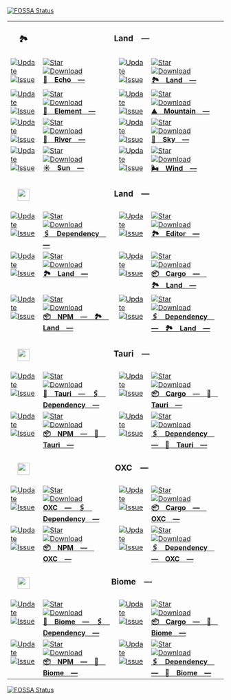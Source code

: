 <a href="https://app.fossa.com/projects/git%2Bgithub.com%2FCodeEditorLand%2FDependency?ref=badge_small"><img src="https://app.fossa.com/api/projects/git%2Bgithub.com%2FCodeEditorLand%2FDependency.svg?type=small" alt="FOSSA Status"></a><table><tr>

<td colspan="1"> <h3 align="center"> <picture> </picture> 🏞️ </h3> </td>
<td colspan="3" valign="top"> <h3 align="center"> Land — </h3> </td>
</tr><tr><td valign="top" colspan="1"><a href="HTTPS://GitHub.Com/CodeEditorLand/Echo" target="_blank">
<picture>
<source media="(prefers-color-scheme: dark)" srcset="https://img.shields.io/github/last-commit/CodeEditorLand/Echo?label=Update&color=black&labelColor=black&logoColor=white&logoWidth=0">
<source media="(prefers-color-scheme: light)" srcset="https://img.shields.io/github/last-commit/CodeEditorLand/Echo?label=Update&color=white&labelColor=white&logoColor=black&logoWidth=0">
<img src="https://img.shields.io/github/last-commit/CodeEditorLand/Echo?label=Update&color=black&labelColor=black&logoColor=white&logoWidth=0" alt="Update" title="Update">
</picture>
</a><br><a href="HTTPS://GitHub.Com/CodeEditorLand/Echo" target="_blank">
<picture>
<source media="(prefers-color-scheme: dark)" srcset="https://img.shields.io/github/issues/CodeEditorLand/Echo?label=Issue&color=black&labelColor=black&logoColor=white&logoWidth=0">
<source media="(prefers-color-scheme: light)" srcset="https://img.shields.io/github/issues/CodeEditorLand/Echo?label=Issue&color=white&labelColor=white&logoColor=black&logoWidth=0">
<img src="https://img.shields.io/github/issues/CodeEditorLand/Echo?label=Issue&color=black&labelColor=black&logoColor=white&logoWidth=0" alt="Issue" title="Issue">
</picture>
</a><br></td><td valign="top" colspan="1"><a href="https://github.com/CodeEditorLand/Echo" target="_blank"><picture><source media="(prefers-color-scheme: dark)" srcset="https://img.shields.io/github/stars/CodeEditorLand/Echo?style=flat&label=Star&logo=github&color=black&labelColor=black&logoColor=white&logoWidth=0"><source media="(prefers-color-scheme: light)" srcset="https://img.shields.io/github/stars/CodeEditorLand/Echo?style=flat&label=Star&logo=github&color=white&labelColor=white&logoColor=black&logoWidth=0"><img src="https://img.shields.io/github/stars/CodeEditorLand/Echo?style=flat&label=Star&logo=github&color=black&labelColor=black&logoColor=white&logoWidth=0" alt="Star"></picture></a><br><a href="HTTPS://GitHub.Com/CodeEditorLand/Echo" target="_blank">
<picture>
<source media="(prefers-color-scheme: dark)" srcset="https://img.shields.io/github/downloads/CodeEditorLand/Echo/total?label=Download&color=black&labelColor=black&logoColor=white&logoWidth=0">
<source media="(prefers-color-scheme: light)" srcset="https://img.shields.io/github/downloads/CodeEditorLand/Echo/total?label=Download&color=white&labelColor=white&logoColor=black&logoWidth=0">
<img src="https://img.shields.io/github/downloads/CodeEditorLand/Echo/total?label=Download&color=black&labelColor=black&logoColor=white&logoWidth=0" alt="Download" title="Download">
</picture>
</a><br><a href="https://github.com/CodeEditorLand/Echo" target="_blank"><b>📣 Echo —</b></a></td><td valign="top" colspan="1"><a href="HTTPS://GitHub.Com/CodeEditorLand/Land" target="_blank">
<picture>
<source media="(prefers-color-scheme: dark)" srcset="https://img.shields.io/github/last-commit/CodeEditorLand/Land?label=Update&color=black&labelColor=black&logoColor=white&logoWidth=0">
<source media="(prefers-color-scheme: light)" srcset="https://img.shields.io/github/last-commit/CodeEditorLand/Land?label=Update&color=white&labelColor=white&logoColor=black&logoWidth=0">
<img src="https://img.shields.io/github/last-commit/CodeEditorLand/Land?label=Update&color=black&labelColor=black&logoColor=white&logoWidth=0" alt="Update" title="Update">
</picture>
</a><br><a href="HTTPS://GitHub.Com/CodeEditorLand/Land" target="_blank">
<picture>
<source media="(prefers-color-scheme: dark)" srcset="https://img.shields.io/github/issues/CodeEditorLand/Land?label=Issue&color=black&labelColor=black&logoColor=white&logoWidth=0">
<source media="(prefers-color-scheme: light)" srcset="https://img.shields.io/github/issues/CodeEditorLand/Land?label=Issue&color=white&labelColor=white&logoColor=black&logoWidth=0">
<img src="https://img.shields.io/github/issues/CodeEditorLand/Land?label=Issue&color=black&labelColor=black&logoColor=white&logoWidth=0" alt="Issue" title="Issue">
</picture>
</a><br></td><td valign="top" colspan="1"><a href="https://github.com/CodeEditorLand/Land" target="_blank"><picture><source media="(prefers-color-scheme: dark)" srcset="https://img.shields.io/github/stars/CodeEditorLand/Land?style=flat&label=Star&logo=github&color=black&labelColor=black&logoColor=white&logoWidth=0"><source media="(prefers-color-scheme: light)" srcset="https://img.shields.io/github/stars/CodeEditorLand/Land?style=flat&label=Star&logo=github&color=white&labelColor=white&logoColor=black&logoWidth=0"><img src="https://img.shields.io/github/stars/CodeEditorLand/Land?style=flat&label=Star&logo=github&color=black&labelColor=black&logoColor=white&logoWidth=0" alt="Star"></picture></a><br><a href="HTTPS://GitHub.Com/CodeEditorLand/Land" target="_blank">
<picture>
<source media="(prefers-color-scheme: dark)" srcset="https://img.shields.io/github/downloads/CodeEditorLand/Land/total?label=Download&color=black&labelColor=black&logoColor=white&logoWidth=0">
<source media="(prefers-color-scheme: light)" srcset="https://img.shields.io/github/downloads/CodeEditorLand/Land/total?label=Download&color=white&labelColor=white&logoColor=black&logoWidth=0">
<img src="https://img.shields.io/github/downloads/CodeEditorLand/Land/total?label=Download&color=black&labelColor=black&logoColor=white&logoWidth=0" alt="Download" title="Download">
</picture>
</a><br><a href="https://github.com/CodeEditorLand/Land" target="_blank"><b>🏞️ Land —</b></a></td></tr><tr><td valign="top" colspan="1"><a href="HTTPS://GitHub.Com/CodeEditorLand/Element" target="_blank">
<picture>
<source media="(prefers-color-scheme: dark)" srcset="https://img.shields.io/github/last-commit/CodeEditorLand/Element?label=Update&color=black&labelColor=black&logoColor=white&logoWidth=0">
<source media="(prefers-color-scheme: light)" srcset="https://img.shields.io/github/last-commit/CodeEditorLand/Element?label=Update&color=white&labelColor=white&logoColor=black&logoWidth=0">
<img src="https://img.shields.io/github/last-commit/CodeEditorLand/Element?label=Update&color=black&labelColor=black&logoColor=white&logoWidth=0" alt="Update" title="Update">
</picture>
</a><br><a href="HTTPS://GitHub.Com/CodeEditorLand/Element" target="_blank">
<picture>
<source media="(prefers-color-scheme: dark)" srcset="https://img.shields.io/github/issues/CodeEditorLand/Element?label=Issue&color=black&labelColor=black&logoColor=white&logoWidth=0">
<source media="(prefers-color-scheme: light)" srcset="https://img.shields.io/github/issues/CodeEditorLand/Element?label=Issue&color=white&labelColor=white&logoColor=black&logoWidth=0">
<img src="https://img.shields.io/github/issues/CodeEditorLand/Element?label=Issue&color=black&labelColor=black&logoColor=white&logoWidth=0" alt="Issue" title="Issue">
</picture>
</a><br></td><td valign="top" colspan="1"><a href="https://github.com/CodeEditorLand/Element" target="_blank"><picture><source media="(prefers-color-scheme: dark)" srcset="https://img.shields.io/github/stars/CodeEditorLand/Element?style=flat&label=Star&logo=github&color=black&labelColor=black&logoColor=white&logoWidth=0"><source media="(prefers-color-scheme: light)" srcset="https://img.shields.io/github/stars/CodeEditorLand/Element?style=flat&label=Star&logo=github&color=white&labelColor=white&logoColor=black&logoWidth=0"><img src="https://img.shields.io/github/stars/CodeEditorLand/Element?style=flat&label=Star&logo=github&color=black&labelColor=black&logoColor=white&logoWidth=0" alt="Star"></picture></a><br><a href="HTTPS://GitHub.Com/CodeEditorLand/Element" target="_blank">
<picture>
<source media="(prefers-color-scheme: dark)" srcset="https://img.shields.io/github/downloads/CodeEditorLand/Element/total?label=Download&color=black&labelColor=black&logoColor=white&logoWidth=0">
<source media="(prefers-color-scheme: light)" srcset="https://img.shields.io/github/downloads/CodeEditorLand/Element/total?label=Download&color=white&labelColor=white&logoColor=black&logoWidth=0">
<img src="https://img.shields.io/github/downloads/CodeEditorLand/Element/total?label=Download&color=black&labelColor=black&logoColor=white&logoWidth=0" alt="Download" title="Download">
</picture>
</a><br><a href="https://github.com/CodeEditorLand/Element" target="_blank"><b>🌱 Element —</b></a></td><td valign="top" colspan="1"><a href="HTTPS://GitHub.Com/CodeEditorLand/Mountain" target="_blank">
<picture>
<source media="(prefers-color-scheme: dark)" srcset="https://img.shields.io/github/last-commit/CodeEditorLand/Mountain?label=Update&color=black&labelColor=black&logoColor=white&logoWidth=0">
<source media="(prefers-color-scheme: light)" srcset="https://img.shields.io/github/last-commit/CodeEditorLand/Mountain?label=Update&color=white&labelColor=white&logoColor=black&logoWidth=0">
<img src="https://img.shields.io/github/last-commit/CodeEditorLand/Mountain?label=Update&color=black&labelColor=black&logoColor=white&logoWidth=0" alt="Update" title="Update">
</picture>
</a><br><a href="HTTPS://GitHub.Com/CodeEditorLand/Mountain" target="_blank">
<picture>
<source media="(prefers-color-scheme: dark)" srcset="https://img.shields.io/github/issues/CodeEditorLand/Mountain?label=Issue&color=black&labelColor=black&logoColor=white&logoWidth=0">
<source media="(prefers-color-scheme: light)" srcset="https://img.shields.io/github/issues/CodeEditorLand/Mountain?label=Issue&color=white&labelColor=white&logoColor=black&logoWidth=0">
<img src="https://img.shields.io/github/issues/CodeEditorLand/Mountain?label=Issue&color=black&labelColor=black&logoColor=white&logoWidth=0" alt="Issue" title="Issue">
</picture>
</a><br></td><td valign="top" colspan="1"><a href="https://github.com/CodeEditorLand/Mountain" target="_blank"><picture><source media="(prefers-color-scheme: dark)" srcset="https://img.shields.io/github/stars/CodeEditorLand/Mountain?style=flat&label=Star&logo=github&color=black&labelColor=black&logoColor=white&logoWidth=0"><source media="(prefers-color-scheme: light)" srcset="https://img.shields.io/github/stars/CodeEditorLand/Mountain?style=flat&label=Star&logo=github&color=white&labelColor=white&logoColor=black&logoWidth=0"><img src="https://img.shields.io/github/stars/CodeEditorLand/Mountain?style=flat&label=Star&logo=github&color=black&labelColor=black&logoColor=white&logoWidth=0" alt="Star"></picture></a><br><a href="HTTPS://GitHub.Com/CodeEditorLand/Mountain" target="_blank">
<picture>
<source media="(prefers-color-scheme: dark)" srcset="https://img.shields.io/github/downloads/CodeEditorLand/Mountain/total?label=Download&color=black&labelColor=black&logoColor=white&logoWidth=0">
<source media="(prefers-color-scheme: light)" srcset="https://img.shields.io/github/downloads/CodeEditorLand/Mountain/total?label=Download&color=white&labelColor=white&logoColor=black&logoWidth=0">
<img src="https://img.shields.io/github/downloads/CodeEditorLand/Mountain/total?label=Download&color=black&labelColor=black&logoColor=white&logoWidth=0" alt="Download" title="Download">
</picture>
</a><br><a href="https://github.com/CodeEditorLand/Mountain" target="_blank"><b>⛰️ Mountain —</b></a></td></tr><tr><td valign="top" colspan="1"><a href="HTTPS://GitHub.Com/CodeEditorLand/River" target="_blank">
<picture>
<source media="(prefers-color-scheme: dark)" srcset="https://img.shields.io/github/last-commit/CodeEditorLand/River?label=Update&color=black&labelColor=black&logoColor=white&logoWidth=0">
<source media="(prefers-color-scheme: light)" srcset="https://img.shields.io/github/last-commit/CodeEditorLand/River?label=Update&color=white&labelColor=white&logoColor=black&logoWidth=0">
<img src="https://img.shields.io/github/last-commit/CodeEditorLand/River?label=Update&color=black&labelColor=black&logoColor=white&logoWidth=0" alt="Update" title="Update">
</picture>
</a><br><a href="HTTPS://GitHub.Com/CodeEditorLand/River" target="_blank">
<picture>
<source media="(prefers-color-scheme: dark)" srcset="https://img.shields.io/github/issues/CodeEditorLand/River?label=Issue&color=black&labelColor=black&logoColor=white&logoWidth=0">
<source media="(prefers-color-scheme: light)" srcset="https://img.shields.io/github/issues/CodeEditorLand/River?label=Issue&color=white&labelColor=white&logoColor=black&logoWidth=0">
<img src="https://img.shields.io/github/issues/CodeEditorLand/River?label=Issue&color=black&labelColor=black&logoColor=white&logoWidth=0" alt="Issue" title="Issue">
</picture>
</a><br></td><td valign="top" colspan="1"><a href="https://github.com/CodeEditorLand/River" target="_blank"><picture><source media="(prefers-color-scheme: dark)" srcset="https://img.shields.io/github/stars/CodeEditorLand/River?style=flat&label=Star&logo=github&color=black&labelColor=black&logoColor=white&logoWidth=0"><source media="(prefers-color-scheme: light)" srcset="https://img.shields.io/github/stars/CodeEditorLand/River?style=flat&label=Star&logo=github&color=white&labelColor=white&logoColor=black&logoWidth=0"><img src="https://img.shields.io/github/stars/CodeEditorLand/River?style=flat&label=Star&logo=github&color=black&labelColor=black&logoColor=white&logoWidth=0" alt="Star"></picture></a><br><a href="HTTPS://GitHub.Com/CodeEditorLand/River" target="_blank">
<picture>
<source media="(prefers-color-scheme: dark)" srcset="https://img.shields.io/github/downloads/CodeEditorLand/River/total?label=Download&color=black&labelColor=black&logoColor=white&logoWidth=0">
<source media="(prefers-color-scheme: light)" srcset="https://img.shields.io/github/downloads/CodeEditorLand/River/total?label=Download&color=white&labelColor=white&logoColor=black&logoWidth=0">
<img src="https://img.shields.io/github/downloads/CodeEditorLand/River/total?label=Download&color=black&labelColor=black&logoColor=white&logoWidth=0" alt="Download" title="Download">
</picture>
</a><br><a href="https://github.com/CodeEditorLand/River" target="_blank"><b>🌊 River —</b></a></td><td valign="top" colspan="1"><a href="HTTPS://GitHub.Com/CodeEditorLand/Sky" target="_blank">
<picture>
<source media="(prefers-color-scheme: dark)" srcset="https://img.shields.io/github/last-commit/CodeEditorLand/Sky?label=Update&color=black&labelColor=black&logoColor=white&logoWidth=0">
<source media="(prefers-color-scheme: light)" srcset="https://img.shields.io/github/last-commit/CodeEditorLand/Sky?label=Update&color=white&labelColor=white&logoColor=black&logoWidth=0">
<img src="https://img.shields.io/github/last-commit/CodeEditorLand/Sky?label=Update&color=black&labelColor=black&logoColor=white&logoWidth=0" alt="Update" title="Update">
</picture>
</a><br><a href="HTTPS://GitHub.Com/CodeEditorLand/Sky" target="_blank">
<picture>
<source media="(prefers-color-scheme: dark)" srcset="https://img.shields.io/github/issues/CodeEditorLand/Sky?label=Issue&color=black&labelColor=black&logoColor=white&logoWidth=0">
<source media="(prefers-color-scheme: light)" srcset="https://img.shields.io/github/issues/CodeEditorLand/Sky?label=Issue&color=white&labelColor=white&logoColor=black&logoWidth=0">
<img src="https://img.shields.io/github/issues/CodeEditorLand/Sky?label=Issue&color=black&labelColor=black&logoColor=white&logoWidth=0" alt="Issue" title="Issue">
</picture>
</a><br></td><td valign="top" colspan="1"><a href="https://github.com/CodeEditorLand/Sky" target="_blank"><picture><source media="(prefers-color-scheme: dark)" srcset="https://img.shields.io/github/stars/CodeEditorLand/Sky?style=flat&label=Star&logo=github&color=black&labelColor=black&logoColor=white&logoWidth=0"><source media="(prefers-color-scheme: light)" srcset="https://img.shields.io/github/stars/CodeEditorLand/Sky?style=flat&label=Star&logo=github&color=white&labelColor=white&logoColor=black&logoWidth=0"><img src="https://img.shields.io/github/stars/CodeEditorLand/Sky?style=flat&label=Star&logo=github&color=black&labelColor=black&logoColor=white&logoWidth=0" alt="Star"></picture></a><br><a href="HTTPS://GitHub.Com/CodeEditorLand/Sky" target="_blank">
<picture>
<source media="(prefers-color-scheme: dark)" srcset="https://img.shields.io/github/downloads/CodeEditorLand/Sky/total?label=Download&color=black&labelColor=black&logoColor=white&logoWidth=0">
<source media="(prefers-color-scheme: light)" srcset="https://img.shields.io/github/downloads/CodeEditorLand/Sky/total?label=Download&color=white&labelColor=white&logoColor=black&logoWidth=0">
<img src="https://img.shields.io/github/downloads/CodeEditorLand/Sky/total?label=Download&color=black&labelColor=black&logoColor=white&logoWidth=0" alt="Download" title="Download">
</picture>
</a><br><a href="https://github.com/CodeEditorLand/Sky" target="_blank"><b>🌌 Sky —</b></a></td></tr><tr><td valign="top" colspan="1"><a href="HTTPS://GitHub.Com/CodeEditorLand/Sun" target="_blank">
<picture>
<source media="(prefers-color-scheme: dark)" srcset="https://img.shields.io/github/last-commit/CodeEditorLand/Sun?label=Update&color=black&labelColor=black&logoColor=white&logoWidth=0">
<source media="(prefers-color-scheme: light)" srcset="https://img.shields.io/github/last-commit/CodeEditorLand/Sun?label=Update&color=white&labelColor=white&logoColor=black&logoWidth=0">
<img src="https://img.shields.io/github/last-commit/CodeEditorLand/Sun?label=Update&color=black&labelColor=black&logoColor=white&logoWidth=0" alt="Update" title="Update">
</picture>
</a><br><a href="HTTPS://GitHub.Com/CodeEditorLand/Sun" target="_blank">
<picture>
<source media="(prefers-color-scheme: dark)" srcset="https://img.shields.io/github/issues/CodeEditorLand/Sun?label=Issue&color=black&labelColor=black&logoColor=white&logoWidth=0">
<source media="(prefers-color-scheme: light)" srcset="https://img.shields.io/github/issues/CodeEditorLand/Sun?label=Issue&color=white&labelColor=white&logoColor=black&logoWidth=0">
<img src="https://img.shields.io/github/issues/CodeEditorLand/Sun?label=Issue&color=black&labelColor=black&logoColor=white&logoWidth=0" alt="Issue" title="Issue">
</picture>
</a><br></td><td valign="top" colspan="1"><a href="https://github.com/CodeEditorLand/Sun" target="_blank"><picture><source media="(prefers-color-scheme: dark)" srcset="https://img.shields.io/github/stars/CodeEditorLand/Sun?style=flat&label=Star&logo=github&color=black&labelColor=black&logoColor=white&logoWidth=0"><source media="(prefers-color-scheme: light)" srcset="https://img.shields.io/github/stars/CodeEditorLand/Sun?style=flat&label=Star&logo=github&color=white&labelColor=white&logoColor=black&logoWidth=0"><img src="https://img.shields.io/github/stars/CodeEditorLand/Sun?style=flat&label=Star&logo=github&color=black&labelColor=black&logoColor=white&logoWidth=0" alt="Star"></picture></a><br><a href="HTTPS://GitHub.Com/CodeEditorLand/Sun" target="_blank">
<picture>
<source media="(prefers-color-scheme: dark)" srcset="https://img.shields.io/github/downloads/CodeEditorLand/Sun/total?label=Download&color=black&labelColor=black&logoColor=white&logoWidth=0">
<source media="(prefers-color-scheme: light)" srcset="https://img.shields.io/github/downloads/CodeEditorLand/Sun/total?label=Download&color=white&labelColor=white&logoColor=black&logoWidth=0">
<img src="https://img.shields.io/github/downloads/CodeEditorLand/Sun/total?label=Download&color=black&labelColor=black&logoColor=white&logoWidth=0" alt="Download" title="Download">
</picture>
</a><br><a href="https://github.com/CodeEditorLand/Sun" target="_blank"><b>☀️ Sun —</b></a></td><td valign="top" colspan="1"><a href="HTTPS://GitHub.Com/CodeEditorLand/Wind" target="_blank">
<picture>
<source media="(prefers-color-scheme: dark)" srcset="https://img.shields.io/github/last-commit/CodeEditorLand/Wind?label=Update&color=black&labelColor=black&logoColor=white&logoWidth=0">
<source media="(prefers-color-scheme: light)" srcset="https://img.shields.io/github/last-commit/CodeEditorLand/Wind?label=Update&color=white&labelColor=white&logoColor=black&logoWidth=0">
<img src="https://img.shields.io/github/last-commit/CodeEditorLand/Wind?label=Update&color=black&labelColor=black&logoColor=white&logoWidth=0" alt="Update" title="Update">
</picture>
</a><br><a href="HTTPS://GitHub.Com/CodeEditorLand/Wind" target="_blank">
<picture>
<source media="(prefers-color-scheme: dark)" srcset="https://img.shields.io/github/issues/CodeEditorLand/Wind?label=Issue&color=black&labelColor=black&logoColor=white&logoWidth=0">
<source media="(prefers-color-scheme: light)" srcset="https://img.shields.io/github/issues/CodeEditorLand/Wind?label=Issue&color=white&labelColor=white&logoColor=black&logoWidth=0">
<img src="https://img.shields.io/github/issues/CodeEditorLand/Wind?label=Issue&color=black&labelColor=black&logoColor=white&logoWidth=0" alt="Issue" title="Issue">
</picture>
</a><br></td><td valign="top" colspan="1"><a href="https://github.com/CodeEditorLand/Wind" target="_blank"><picture><source media="(prefers-color-scheme: dark)" srcset="https://img.shields.io/github/stars/CodeEditorLand/Wind?style=flat&label=Star&logo=github&color=black&labelColor=black&logoColor=white&logoWidth=0"><source media="(prefers-color-scheme: light)" srcset="https://img.shields.io/github/stars/CodeEditorLand/Wind?style=flat&label=Star&logo=github&color=white&labelColor=white&logoColor=black&logoWidth=0"><img src="https://img.shields.io/github/stars/CodeEditorLand/Wind?style=flat&label=Star&logo=github&color=black&labelColor=black&logoColor=white&logoWidth=0" alt="Star"></picture></a><br><a href="HTTPS://GitHub.Com/CodeEditorLand/Wind" target="_blank">
<picture>
<source media="(prefers-color-scheme: dark)" srcset="https://img.shields.io/github/downloads/CodeEditorLand/Wind/total?label=Download&color=black&labelColor=black&logoColor=white&logoWidth=0">
<source media="(prefers-color-scheme: light)" srcset="https://img.shields.io/github/downloads/CodeEditorLand/Wind/total?label=Download&color=white&labelColor=white&logoColor=black&logoWidth=0">
<img src="https://img.shields.io/github/downloads/CodeEditorLand/Wind/total?label=Download&color=black&labelColor=black&logoColor=white&logoWidth=0" alt="Download" title="Download">
</picture>
</a><br><a href="https://github.com/CodeEditorLand/Wind" target="_blank"><b>🌬️ Wind —</b></a></td></tr><tr>
<td colspan="1"> <h3 align="center"> <picture>
<source media="(prefers-color-scheme: dark)" srcset="https://playform.ltd/Dark/Image/GitHub/Land.svg">
<source media="(prefers-color-scheme: light)" srcset="https://playform.ltd/Image/GitHub/Land.svg">
<img width="28" alt="" src="https://playform.ltd/Image/GitHub/Land.svg">
</picture> </h3> </td> <td colspan="3" valign="top"> <h3 align="center"> Land —
</h3> </td>
</tr><tr><td valign="top" colspan="1"><a href="HTTPS://GitHub.Com/CodeEditorLand/Dependency" target="_blank">
<picture>
<source media="(prefers-color-scheme: dark)" srcset="https://img.shields.io/github/last-commit/CodeEditorLand/Dependency?label=Update&color=black&labelColor=black&logoColor=white&logoWidth=0">
<source media="(prefers-color-scheme: light)" srcset="https://img.shields.io/github/last-commit/CodeEditorLand/Dependency?label=Update&color=white&labelColor=white&logoColor=black&logoWidth=0">
<img src="https://img.shields.io/github/last-commit/CodeEditorLand/Dependency?label=Update&color=black&labelColor=black&logoColor=white&logoWidth=0" alt="Update" title="Update">
</picture>
</a><br><a href="HTTPS://GitHub.Com/CodeEditorLand/Dependency" target="_blank">
<picture>
<source media="(prefers-color-scheme: dark)" srcset="https://img.shields.io/github/issues/CodeEditorLand/Dependency?label=Issue&color=black&labelColor=black&logoColor=white&logoWidth=0">
<source media="(prefers-color-scheme: light)" srcset="https://img.shields.io/github/issues/CodeEditorLand/Dependency?label=Issue&color=white&labelColor=white&logoColor=black&logoWidth=0">
<img src="https://img.shields.io/github/issues/CodeEditorLand/Dependency?label=Issue&color=black&labelColor=black&logoColor=white&logoWidth=0" alt="Issue" title="Issue">
</picture>
</a><br></td><td valign="top" colspan="1"><a href="https://github.com/CodeEditorLand/Dependency" target="_blank"><picture><source media="(prefers-color-scheme: dark)" srcset="https://img.shields.io/github/stars/CodeEditorLand/Dependency?style=flat&label=Star&logo=github&color=black&labelColor=black&logoColor=white&logoWidth=0"><source media="(prefers-color-scheme: light)" srcset="https://img.shields.io/github/stars/CodeEditorLand/Dependency?style=flat&label=Star&logo=github&color=white&labelColor=white&logoColor=black&logoWidth=0"><img src="https://img.shields.io/github/stars/CodeEditorLand/Dependency?style=flat&label=Star&logo=github&color=black&labelColor=black&logoColor=white&logoWidth=0" alt="Star"></picture></a><br><a href="HTTPS://GitHub.Com/CodeEditorLand/Dependency" target="_blank">
<picture>
<source media="(prefers-color-scheme: dark)" srcset="https://img.shields.io/github/downloads/CodeEditorLand/Dependency/total?label=Download&color=black&labelColor=black&logoColor=white&logoWidth=0">
<source media="(prefers-color-scheme: light)" srcset="https://img.shields.io/github/downloads/CodeEditorLand/Dependency/total?label=Download&color=white&labelColor=white&logoColor=black&logoWidth=0">
<img src="https://img.shields.io/github/downloads/CodeEditorLand/Dependency/total?label=Download&color=black&labelColor=black&logoColor=white&logoWidth=0" alt="Download" title="Download">
</picture>
</a><br><a href="https://github.com/CodeEditorLand/Dependency" target="_blank"><b>🖇️ Dependency —</b></a></td><td valign="top" colspan="1"><a href="HTTPS://GitHub.Com/CodeEditorLand/Editor" target="_blank">
<picture>
<source media="(prefers-color-scheme: dark)" srcset="https://img.shields.io/github/last-commit/CodeEditorLand/Editor?label=Update&color=black&labelColor=black&logoColor=white&logoWidth=0">
<source media="(prefers-color-scheme: light)" srcset="https://img.shields.io/github/last-commit/CodeEditorLand/Editor?label=Update&color=white&labelColor=white&logoColor=black&logoWidth=0">
<img src="https://img.shields.io/github/last-commit/CodeEditorLand/Editor?label=Update&color=black&labelColor=black&logoColor=white&logoWidth=0" alt="Update" title="Update">
</picture>
</a><br><a href="HTTPS://GitHub.Com/CodeEditorLand/Editor" target="_blank">
<picture>
<source media="(prefers-color-scheme: dark)" srcset="https://img.shields.io/github/issues/CodeEditorLand/Editor?label=Issue&color=black&labelColor=black&logoColor=white&logoWidth=0">
<source media="(prefers-color-scheme: light)" srcset="https://img.shields.io/github/issues/CodeEditorLand/Editor?label=Issue&color=white&labelColor=white&logoColor=black&logoWidth=0">
<img src="https://img.shields.io/github/issues/CodeEditorLand/Editor?label=Issue&color=black&labelColor=black&logoColor=white&logoWidth=0" alt="Issue" title="Issue">
</picture>
</a><br></td><td valign="top" colspan="1"><a href="https://github.com/CodeEditorLand/Editor" target="_blank"><picture><source media="(prefers-color-scheme: dark)" srcset="https://img.shields.io/github/stars/CodeEditorLand/Editor?style=flat&label=Star&logo=github&color=black&labelColor=black&logoColor=white&logoWidth=0"><source media="(prefers-color-scheme: light)" srcset="https://img.shields.io/github/stars/CodeEditorLand/Editor?style=flat&label=Star&logo=github&color=white&labelColor=white&logoColor=black&logoWidth=0"><img src="https://img.shields.io/github/stars/CodeEditorLand/Editor?style=flat&label=Star&logo=github&color=black&labelColor=black&logoColor=white&logoWidth=0" alt="Star"></picture></a><br><a href="HTTPS://GitHub.Com/CodeEditorLand/Editor" target="_blank">
<picture>
<source media="(prefers-color-scheme: dark)" srcset="https://img.shields.io/github/downloads/CodeEditorLand/Editor/total?label=Download&color=black&labelColor=black&logoColor=white&logoWidth=0">
<source media="(prefers-color-scheme: light)" srcset="https://img.shields.io/github/downloads/CodeEditorLand/Editor/total?label=Download&color=white&labelColor=white&logoColor=black&logoWidth=0">
<img src="https://img.shields.io/github/downloads/CodeEditorLand/Editor/total?label=Download&color=black&labelColor=black&logoColor=white&logoWidth=0" alt="Download" title="Download">
</picture>
</a><br><a href="https://github.com/CodeEditorLand/Editor" target="_blank"><b>🏞️ Editor —</b></a></td></tr><tr><td valign="top" colspan="1"><a href="HTTPS://GitHub.Com/CodeEditorLand/Sublet" target="_blank">
<picture>
<source media="(prefers-color-scheme: dark)" srcset="https://img.shields.io/github/last-commit/CodeEditorLand/Sublet?label=Update&color=black&labelColor=black&logoColor=white&logoWidth=0">
<source media="(prefers-color-scheme: light)" srcset="https://img.shields.io/github/last-commit/CodeEditorLand/Sublet?label=Update&color=white&labelColor=white&logoColor=black&logoWidth=0">
<img src="https://img.shields.io/github/last-commit/CodeEditorLand/Sublet?label=Update&color=black&labelColor=black&logoColor=white&logoWidth=0" alt="Update" title="Update">
</picture>
</a><br><a href="HTTPS://GitHub.Com/CodeEditorLand/Sublet" target="_blank">
<picture>
<source media="(prefers-color-scheme: dark)" srcset="https://img.shields.io/github/issues/CodeEditorLand/Sublet?label=Issue&color=black&labelColor=black&logoColor=white&logoWidth=0">
<source media="(prefers-color-scheme: light)" srcset="https://img.shields.io/github/issues/CodeEditorLand/Sublet?label=Issue&color=white&labelColor=white&logoColor=black&logoWidth=0">
<img src="https://img.shields.io/github/issues/CodeEditorLand/Sublet?label=Issue&color=black&labelColor=black&logoColor=white&logoWidth=0" alt="Issue" title="Issue">
</picture>
</a><br></td><td valign="top" colspan="1"><a href="https://github.com/CodeEditorLand/Land" target="_blank"><picture><source media="(prefers-color-scheme: dark)" srcset="https://img.shields.io/github/stars/CodeEditorLand/Land?style=flat&label=Star&logo=github&color=black&labelColor=black&logoColor=white&logoWidth=0"><source media="(prefers-color-scheme: light)" srcset="https://img.shields.io/github/stars/CodeEditorLand/Land?style=flat&label=Star&logo=github&color=white&labelColor=white&logoColor=black&logoWidth=0"><img src="https://img.shields.io/github/stars/CodeEditorLand/Land?style=flat&label=Star&logo=github&color=black&labelColor=black&logoColor=white&logoWidth=0" alt="Star"></picture></a><br><a href="HTTPS://GitHub.Com/CodeEditorLand/Sublet" target="_blank">
<picture>
<source media="(prefers-color-scheme: dark)" srcset="https://img.shields.io/github/downloads/CodeEditorLand/Sublet/total?label=Download&color=black&labelColor=black&logoColor=white&logoWidth=0">
<source media="(prefers-color-scheme: light)" srcset="https://img.shields.io/github/downloads/CodeEditorLand/Sublet/total?label=Download&color=white&labelColor=white&logoColor=black&logoWidth=0">
<img src="https://img.shields.io/github/downloads/CodeEditorLand/Sublet/total?label=Download&color=black&labelColor=black&logoColor=white&logoWidth=0" alt="Download" title="Download">
</picture>
</a><br><a href="https://github.com/CodeEditorLand/Land" target="_blank"><b>🏞️ Land —</b></a></td><td valign="top" colspan="1"><a href="HTTPS://GitHub.Com/CodeEditorLand/DependencyLandCargo" target="_blank">
<picture>
<source media="(prefers-color-scheme: dark)" srcset="https://img.shields.io/github/last-commit/CodeEditorLand/DependencyLandCargo?label=Update&color=black&labelColor=black&logoColor=white&logoWidth=0">
<source media="(prefers-color-scheme: light)" srcset="https://img.shields.io/github/last-commit/CodeEditorLand/DependencyLandCargo?label=Update&color=white&labelColor=white&logoColor=black&logoWidth=0">
<img src="https://img.shields.io/github/last-commit/CodeEditorLand/DependencyLandCargo?label=Update&color=black&labelColor=black&logoColor=white&logoWidth=0" alt="Update" title="Update">
</picture>
</a><br><a href="HTTPS://GitHub.Com/CodeEditorLand/DependencyLandCargo" target="_blank">
<picture>
<source media="(prefers-color-scheme: dark)" srcset="https://img.shields.io/github/issues/CodeEditorLand/DependencyLandCargo?label=Issue&color=black&labelColor=black&logoColor=white&logoWidth=0">
<source media="(prefers-color-scheme: light)" srcset="https://img.shields.io/github/issues/CodeEditorLand/DependencyLandCargo?label=Issue&color=white&labelColor=white&logoColor=black&logoWidth=0">
<img src="https://img.shields.io/github/issues/CodeEditorLand/DependencyLandCargo?label=Issue&color=black&labelColor=black&logoColor=white&logoWidth=0" alt="Issue" title="Issue">
</picture>
</a><br></td><td valign="top" colspan="1"><a href="https://github.com/CodeEditorLand/DependencyLandCargo" target="_blank"><picture><source media="(prefers-color-scheme: dark)" srcset="https://img.shields.io/github/stars/CodeEditorLand/DependencyLandCargo?style=flat&label=Star&logo=github&color=black&labelColor=black&logoColor=white&logoWidth=0"><source media="(prefers-color-scheme: light)" srcset="https://img.shields.io/github/stars/CodeEditorLand/DependencyLandCargo?style=flat&label=Star&logo=github&color=white&labelColor=white&logoColor=black&logoWidth=0"><img src="https://img.shields.io/github/stars/CodeEditorLand/DependencyLandCargo?style=flat&label=Star&logo=github&color=black&labelColor=black&logoColor=white&logoWidth=0" alt="Star"></picture></a><br><a href="HTTPS://GitHub.Com/CodeEditorLand/DependencyLandCargo" target="_blank">
<picture>
<source media="(prefers-color-scheme: dark)" srcset="https://img.shields.io/github/downloads/CodeEditorLand/DependencyLandCargo/total?label=Download&color=black&labelColor=black&logoColor=white&logoWidth=0">
<source media="(prefers-color-scheme: light)" srcset="https://img.shields.io/github/downloads/CodeEditorLand/DependencyLandCargo/total?label=Download&color=white&labelColor=white&logoColor=black&logoWidth=0">
<img src="https://img.shields.io/github/downloads/CodeEditorLand/DependencyLandCargo/total?label=Download&color=black&labelColor=black&logoColor=white&logoWidth=0" alt="Download" title="Download">
</picture>
</a><br><a href="https://github.com/CodeEditorLand/DependencyLandCargo" target="_blank"><b>📦 Cargo — 🏞️ Land —</b></a></td></tr><tr><td valign="top" colspan="1"><a href="HTTPS://GitHub.Com/CodeEditorLand/DependencyLandNPM" target="_blank">
<picture>
<source media="(prefers-color-scheme: dark)" srcset="https://img.shields.io/github/last-commit/CodeEditorLand/DependencyLandNPM?label=Update&color=black&labelColor=black&logoColor=white&logoWidth=0">
<source media="(prefers-color-scheme: light)" srcset="https://img.shields.io/github/last-commit/CodeEditorLand/DependencyLandNPM?label=Update&color=white&labelColor=white&logoColor=black&logoWidth=0">
<img src="https://img.shields.io/github/last-commit/CodeEditorLand/DependencyLandNPM?label=Update&color=black&labelColor=black&logoColor=white&logoWidth=0" alt="Update" title="Update">
</picture>
</a><br><a href="HTTPS://GitHub.Com/CodeEditorLand/DependencyLandNPM" target="_blank">
<picture>
<source media="(prefers-color-scheme: dark)" srcset="https://img.shields.io/github/issues/CodeEditorLand/DependencyLandNPM?label=Issue&color=black&labelColor=black&logoColor=white&logoWidth=0">
<source media="(prefers-color-scheme: light)" srcset="https://img.shields.io/github/issues/CodeEditorLand/DependencyLandNPM?label=Issue&color=white&labelColor=white&logoColor=black&logoWidth=0">
<img src="https://img.shields.io/github/issues/CodeEditorLand/DependencyLandNPM?label=Issue&color=black&labelColor=black&logoColor=white&logoWidth=0" alt="Issue" title="Issue">
</picture>
</a><br></td><td valign="top" colspan="1"><a href="https://github.com/CodeEditorLand/DependencyLandNPM" target="_blank"><picture><source media="(prefers-color-scheme: dark)" srcset="https://img.shields.io/github/stars/CodeEditorLand/DependencyLandNPM?style=flat&label=Star&logo=github&color=black&labelColor=black&logoColor=white&logoWidth=0"><source media="(prefers-color-scheme: light)" srcset="https://img.shields.io/github/stars/CodeEditorLand/DependencyLandNPM?style=flat&label=Star&logo=github&color=white&labelColor=white&logoColor=black&logoWidth=0"><img src="https://img.shields.io/github/stars/CodeEditorLand/DependencyLandNPM?style=flat&label=Star&logo=github&color=black&labelColor=black&logoColor=white&logoWidth=0" alt="Star"></picture></a><br><a href="HTTPS://GitHub.Com/CodeEditorLand/DependencyLandNPM" target="_blank">
<picture>
<source media="(prefers-color-scheme: dark)" srcset="https://img.shields.io/github/downloads/CodeEditorLand/DependencyLandNPM/total?label=Download&color=black&labelColor=black&logoColor=white&logoWidth=0">
<source media="(prefers-color-scheme: light)" srcset="https://img.shields.io/github/downloads/CodeEditorLand/DependencyLandNPM/total?label=Download&color=white&labelColor=white&logoColor=black&logoWidth=0">
<img src="https://img.shields.io/github/downloads/CodeEditorLand/DependencyLandNPM/total?label=Download&color=black&labelColor=black&logoColor=white&logoWidth=0" alt="Download" title="Download">
</picture>
</a><br><a href="https://github.com/CodeEditorLand/DependencyLandNPM" target="_blank"><b>📦 NPM — 🏞️ Land —</b></a></td><td valign="top" colspan="1"><a href="HTTPS://GitHub.Com/CodeEditorLand/DependencyLandDependency" target="_blank">
<picture>
<source media="(prefers-color-scheme: dark)" srcset="https://img.shields.io/github/last-commit/CodeEditorLand/DependencyLandDependency?label=Update&color=black&labelColor=black&logoColor=white&logoWidth=0">
<source media="(prefers-color-scheme: light)" srcset="https://img.shields.io/github/last-commit/CodeEditorLand/DependencyLandDependency?label=Update&color=white&labelColor=white&logoColor=black&logoWidth=0">
<img src="https://img.shields.io/github/last-commit/CodeEditorLand/DependencyLandDependency?label=Update&color=black&labelColor=black&logoColor=white&logoWidth=0" alt="Update" title="Update">
</picture>
</a><br><a href="HTTPS://GitHub.Com/CodeEditorLand/DependencyLandDependency" target="_blank">
<picture>
<source media="(prefers-color-scheme: dark)" srcset="https://img.shields.io/github/issues/CodeEditorLand/DependencyLandDependency?label=Issue&color=black&labelColor=black&logoColor=white&logoWidth=0">
<source media="(prefers-color-scheme: light)" srcset="https://img.shields.io/github/issues/CodeEditorLand/DependencyLandDependency?label=Issue&color=white&labelColor=white&logoColor=black&logoWidth=0">
<img src="https://img.shields.io/github/issues/CodeEditorLand/DependencyLandDependency?label=Issue&color=black&labelColor=black&logoColor=white&logoWidth=0" alt="Issue" title="Issue">
</picture>
</a><br></td><td valign="top" colspan="1"><a href="https://github.com/CodeEditorLand/DependencyLandDependency" target="_blank"><picture><source media="(prefers-color-scheme: dark)" srcset="https://img.shields.io/github/stars/CodeEditorLand/DependencyLandDependency?style=flat&label=Star&logo=github&color=black&labelColor=black&logoColor=white&logoWidth=0"><source media="(prefers-color-scheme: light)" srcset="https://img.shields.io/github/stars/CodeEditorLand/DependencyLandDependency?style=flat&label=Star&logo=github&color=white&labelColor=white&logoColor=black&logoWidth=0"><img src="https://img.shields.io/github/stars/CodeEditorLand/DependencyLandDependency?style=flat&label=Star&logo=github&color=black&labelColor=black&logoColor=white&logoWidth=0" alt="Star"></picture></a><br><a href="HTTPS://GitHub.Com/CodeEditorLand/DependencyLandDependency" target="_blank">
<picture>
<source media="(prefers-color-scheme: dark)" srcset="https://img.shields.io/github/downloads/CodeEditorLand/DependencyLandDependency/total?label=Download&color=black&labelColor=black&logoColor=white&logoWidth=0">
<source media="(prefers-color-scheme: light)" srcset="https://img.shields.io/github/downloads/CodeEditorLand/DependencyLandDependency/total?label=Download&color=white&labelColor=white&logoColor=black&logoWidth=0">
<img src="https://img.shields.io/github/downloads/CodeEditorLand/DependencyLandDependency/total?label=Download&color=black&labelColor=black&logoColor=white&logoWidth=0" alt="Download" title="Download">
</picture>
</a><br><a href="https://github.com/CodeEditorLand/DependencyLandDependency" target="_blank"><b>🖇️ Dependency — 🏞️ Land —</b></a></td></tr><tr>
<td colspan="1"> <h3 align="center"> <picture>
<source media="(prefers-color-scheme: dark)" srcset="https://playform.ltd/Glyph/Image/GitHub/Tauri.svg">
<source media="(prefers-color-scheme: light)" srcset="https://playform.ltd/Glyph/Image/GitHub/Tauri.svg">
<img width="28" alt="" src="https://playform.ltd/Glyph/Image/GitHub/Tauri.svg">
</picture> </h3> </td> <td colspan="3" valign="top"> <h3 align="center"> Tauri —
</h3> </td>
</tr><tr><td valign="top" colspan="1"><a href="HTTPS://GitHub.Com/CodeEditorLand/DependencyTauri" target="_blank">
<picture>
<source media="(prefers-color-scheme: dark)" srcset="https://img.shields.io/github/last-commit/CodeEditorLand/DependencyTauri?label=Update&color=black&labelColor=black&logoColor=white&logoWidth=0">
<source media="(prefers-color-scheme: light)" srcset="https://img.shields.io/github/last-commit/CodeEditorLand/DependencyTauri?label=Update&color=white&labelColor=white&logoColor=black&logoWidth=0">
<img src="https://img.shields.io/github/last-commit/CodeEditorLand/DependencyTauri?label=Update&color=black&labelColor=black&logoColor=white&logoWidth=0" alt="Update" title="Update">
</picture>
</a><br><a href="HTTPS://GitHub.Com/CodeEditorLand/DependencyTauri" target="_blank">
<picture>
<source media="(prefers-color-scheme: dark)" srcset="https://img.shields.io/github/issues/CodeEditorLand/DependencyTauri?label=Issue&color=black&labelColor=black&logoColor=white&logoWidth=0">
<source media="(prefers-color-scheme: light)" srcset="https://img.shields.io/github/issues/CodeEditorLand/DependencyTauri?label=Issue&color=white&labelColor=white&logoColor=black&logoWidth=0">
<img src="https://img.shields.io/github/issues/CodeEditorLand/DependencyTauri?label=Issue&color=black&labelColor=black&logoColor=white&logoWidth=0" alt="Issue" title="Issue">
</picture>
</a><br></td><td valign="top" colspan="1"><a href="https://github.com/CodeEditorLand/DependencyTauri" target="_blank"><picture><source media="(prefers-color-scheme: dark)" srcset="https://img.shields.io/github/stars/CodeEditorLand/DependencyTauri?style=flat&label=Star&logo=github&color=black&labelColor=black&logoColor=white&logoWidth=0"><source media="(prefers-color-scheme: light)" srcset="https://img.shields.io/github/stars/CodeEditorLand/DependencyTauri?style=flat&label=Star&logo=github&color=white&labelColor=white&logoColor=black&logoWidth=0"><img src="https://img.shields.io/github/stars/CodeEditorLand/DependencyTauri?style=flat&label=Star&logo=github&color=black&labelColor=black&logoColor=white&logoWidth=0" alt="Star"></picture></a><br><a href="HTTPS://GitHub.Com/CodeEditorLand/DependencyTauri" target="_blank">
<picture>
<source media="(prefers-color-scheme: dark)" srcset="https://img.shields.io/github/downloads/CodeEditorLand/DependencyTauri/total?label=Download&color=black&labelColor=black&logoColor=white&logoWidth=0">
<source media="(prefers-color-scheme: light)" srcset="https://img.shields.io/github/downloads/CodeEditorLand/DependencyTauri/total?label=Download&color=white&labelColor=white&logoColor=black&logoWidth=0">
<img src="https://img.shields.io/github/downloads/CodeEditorLand/DependencyTauri/total?label=Download&color=black&labelColor=black&logoColor=white&logoWidth=0" alt="Download" title="Download">
</picture>
</a><br><a href="https://github.com/CodeEditorLand/DependencyTauri" target="_blank"><b>🤩 Tauri — 🖇️ Dependency —</b></a></td><td valign="top" colspan="1"><a href="HTTPS://GitHub.Com/CodeEditorLand/DependencyTauriCargo" target="_blank">
<picture>
<source media="(prefers-color-scheme: dark)" srcset="https://img.shields.io/github/last-commit/CodeEditorLand/DependencyTauriCargo?label=Update&color=black&labelColor=black&logoColor=white&logoWidth=0">
<source media="(prefers-color-scheme: light)" srcset="https://img.shields.io/github/last-commit/CodeEditorLand/DependencyTauriCargo?label=Update&color=white&labelColor=white&logoColor=black&logoWidth=0">
<img src="https://img.shields.io/github/last-commit/CodeEditorLand/DependencyTauriCargo?label=Update&color=black&labelColor=black&logoColor=white&logoWidth=0" alt="Update" title="Update">
</picture>
</a><br><a href="HTTPS://GitHub.Com/CodeEditorLand/DependencyTauriCargo" target="_blank">
<picture>
<source media="(prefers-color-scheme: dark)" srcset="https://img.shields.io/github/issues/CodeEditorLand/DependencyTauriCargo?label=Issue&color=black&labelColor=black&logoColor=white&logoWidth=0">
<source media="(prefers-color-scheme: light)" srcset="https://img.shields.io/github/issues/CodeEditorLand/DependencyTauriCargo?label=Issue&color=white&labelColor=white&logoColor=black&logoWidth=0">
<img src="https://img.shields.io/github/issues/CodeEditorLand/DependencyTauriCargo?label=Issue&color=black&labelColor=black&logoColor=white&logoWidth=0" alt="Issue" title="Issue">
</picture>
</a><br></td><td valign="top" colspan="1"><a href="https://github.com/CodeEditorLand/DependencyTauriCargo" target="_blank"><picture><source media="(prefers-color-scheme: dark)" srcset="https://img.shields.io/github/stars/CodeEditorLand/DependencyTauriCargo?style=flat&label=Star&logo=github&color=black&labelColor=black&logoColor=white&logoWidth=0"><source media="(prefers-color-scheme: light)" srcset="https://img.shields.io/github/stars/CodeEditorLand/DependencyTauriCargo?style=flat&label=Star&logo=github&color=white&labelColor=white&logoColor=black&logoWidth=0"><img src="https://img.shields.io/github/stars/CodeEditorLand/DependencyTauriCargo?style=flat&label=Star&logo=github&color=black&labelColor=black&logoColor=white&logoWidth=0" alt="Star"></picture></a><br><a href="HTTPS://GitHub.Com/CodeEditorLand/DependencyTauriCargo" target="_blank">
<picture>
<source media="(prefers-color-scheme: dark)" srcset="https://img.shields.io/github/downloads/CodeEditorLand/DependencyTauriCargo/total?label=Download&color=black&labelColor=black&logoColor=white&logoWidth=0">
<source media="(prefers-color-scheme: light)" srcset="https://img.shields.io/github/downloads/CodeEditorLand/DependencyTauriCargo/total?label=Download&color=white&labelColor=white&logoColor=black&logoWidth=0">
<img src="https://img.shields.io/github/downloads/CodeEditorLand/DependencyTauriCargo/total?label=Download&color=black&labelColor=black&logoColor=white&logoWidth=0" alt="Download" title="Download">
</picture>
</a><br><a href="https://github.com/CodeEditorLand/DependencyTauriCargo" target="_blank"><b>📦 Cargo — 🤩 Tauri —</b></a></td></tr><tr><td valign="top" colspan="1"><a href="HTTPS://GitHub.Com/CodeEditorLand/DependencyTauriNPM" target="_blank">
<picture>
<source media="(prefers-color-scheme: dark)" srcset="https://img.shields.io/github/last-commit/CodeEditorLand/DependencyTauriNPM?label=Update&color=black&labelColor=black&logoColor=white&logoWidth=0">
<source media="(prefers-color-scheme: light)" srcset="https://img.shields.io/github/last-commit/CodeEditorLand/DependencyTauriNPM?label=Update&color=white&labelColor=white&logoColor=black&logoWidth=0">
<img src="https://img.shields.io/github/last-commit/CodeEditorLand/DependencyTauriNPM?label=Update&color=black&labelColor=black&logoColor=white&logoWidth=0" alt="Update" title="Update">
</picture>
</a><br><a href="HTTPS://GitHub.Com/CodeEditorLand/DependencyTauriNPM" target="_blank">
<picture>
<source media="(prefers-color-scheme: dark)" srcset="https://img.shields.io/github/issues/CodeEditorLand/DependencyTauriNPM?label=Issue&color=black&labelColor=black&logoColor=white&logoWidth=0">
<source media="(prefers-color-scheme: light)" srcset="https://img.shields.io/github/issues/CodeEditorLand/DependencyTauriNPM?label=Issue&color=white&labelColor=white&logoColor=black&logoWidth=0">
<img src="https://img.shields.io/github/issues/CodeEditorLand/DependencyTauriNPM?label=Issue&color=black&labelColor=black&logoColor=white&logoWidth=0" alt="Issue" title="Issue">
</picture>
</a><br></td><td valign="top" colspan="1"><a href="https://github.com/CodeEditorLand/DependencyTauriNPM" target="_blank"><picture><source media="(prefers-color-scheme: dark)" srcset="https://img.shields.io/github/stars/CodeEditorLand/DependencyTauriNPM?style=flat&label=Star&logo=github&color=black&labelColor=black&logoColor=white&logoWidth=0"><source media="(prefers-color-scheme: light)" srcset="https://img.shields.io/github/stars/CodeEditorLand/DependencyTauriNPM?style=flat&label=Star&logo=github&color=white&labelColor=white&logoColor=black&logoWidth=0"><img src="https://img.shields.io/github/stars/CodeEditorLand/DependencyTauriNPM?style=flat&label=Star&logo=github&color=black&labelColor=black&logoColor=white&logoWidth=0" alt="Star"></picture></a><br><a href="HTTPS://GitHub.Com/CodeEditorLand/DependencyTauriNPM" target="_blank">
<picture>
<source media="(prefers-color-scheme: dark)" srcset="https://img.shields.io/github/downloads/CodeEditorLand/DependencyTauriNPM/total?label=Download&color=black&labelColor=black&logoColor=white&logoWidth=0">
<source media="(prefers-color-scheme: light)" srcset="https://img.shields.io/github/downloads/CodeEditorLand/DependencyTauriNPM/total?label=Download&color=white&labelColor=white&logoColor=black&logoWidth=0">
<img src="https://img.shields.io/github/downloads/CodeEditorLand/DependencyTauriNPM/total?label=Download&color=black&labelColor=black&logoColor=white&logoWidth=0" alt="Download" title="Download">
</picture>
</a><br><a href="https://github.com/CodeEditorLand/DependencyTauriNPM" target="_blank"><b>📦 NPM — 🤩 Tauri —</b></a></td><td valign="top" colspan="1"><a href="HTTPS://GitHub.Com/CodeEditorLand/DependencyTauriService" target="_blank">
<picture>
<source media="(prefers-color-scheme: dark)" srcset="https://img.shields.io/github/last-commit/CodeEditorLand/DependencyTauriService?label=Update&color=black&labelColor=black&logoColor=white&logoWidth=0">
<source media="(prefers-color-scheme: light)" srcset="https://img.shields.io/github/last-commit/CodeEditorLand/DependencyTauriService?label=Update&color=white&labelColor=white&logoColor=black&logoWidth=0">
<img src="https://img.shields.io/github/last-commit/CodeEditorLand/DependencyTauriService?label=Update&color=black&labelColor=black&logoColor=white&logoWidth=0" alt="Update" title="Update">
</picture>
</a><br><a href="HTTPS://GitHub.Com/CodeEditorLand/DependencyTauriService" target="_blank">
<picture>
<source media="(prefers-color-scheme: dark)" srcset="https://img.shields.io/github/issues/CodeEditorLand/DependencyTauriService?label=Issue&color=black&labelColor=black&logoColor=white&logoWidth=0">
<source media="(prefers-color-scheme: light)" srcset="https://img.shields.io/github/issues/CodeEditorLand/DependencyTauriService?label=Issue&color=white&labelColor=white&logoColor=black&logoWidth=0">
<img src="https://img.shields.io/github/issues/CodeEditorLand/DependencyTauriService?label=Issue&color=black&labelColor=black&logoColor=white&logoWidth=0" alt="Issue" title="Issue">
</picture>
</a><br></td><td valign="top" colspan="1"><a href="https://github.com/CodeEditorLand/DependencyTauriDependency" target="_blank"><picture><source media="(prefers-color-scheme: dark)" srcset="https://img.shields.io/github/stars/CodeEditorLand/DependencyTauriDependency?style=flat&label=Star&logo=github&color=black&labelColor=black&logoColor=white&logoWidth=0"><source media="(prefers-color-scheme: light)" srcset="https://img.shields.io/github/stars/CodeEditorLand/DependencyTauriDependency?style=flat&label=Star&logo=github&color=white&labelColor=white&logoColor=black&logoWidth=0"><img src="https://img.shields.io/github/stars/CodeEditorLand/DependencyTauriDependency?style=flat&label=Star&logo=github&color=black&labelColor=black&logoColor=white&logoWidth=0" alt="Star"></picture></a><br><a href="HTTPS://GitHub.Com/CodeEditorLand/DependencyTauriService" target="_blank">
<picture>
<source media="(prefers-color-scheme: dark)" srcset="https://img.shields.io/github/downloads/CodeEditorLand/DependencyTauriService/total?label=Download&color=black&labelColor=black&logoColor=white&logoWidth=0">
<source media="(prefers-color-scheme: light)" srcset="https://img.shields.io/github/downloads/CodeEditorLand/DependencyTauriService/total?label=Download&color=white&labelColor=white&logoColor=black&logoWidth=0">
<img src="https://img.shields.io/github/downloads/CodeEditorLand/DependencyTauriService/total?label=Download&color=black&labelColor=black&logoColor=white&logoWidth=0" alt="Download" title="Download">
</picture>
</a><br><a href="https://github.com/CodeEditorLand/DependencyTauriDependency" target="_blank"><b>🖇️ Dependency — 🤩 Tauri —</b></a></td></tr><tr>
<td colspan="1"> <h3 align="center"> <picture>
<source media="(prefers-color-scheme: dark)" srcset="https://playform.ltd/Image/GitHub/OXC.svg">
<source media="(prefers-color-scheme: light)" srcset="https://playform.ltd/Image/GitHub/OXC.svg">
<img width="28" alt="" src="https://playform.ltd/Image/GitHub/OXC.svg">
</picture> </h3> </td> <td colspan="3" valign="top"> <h3 align="center"> OXC —
</h3> </td>
</tr><tr><td valign="top" colspan="1"><a href="HTTPS://GitHub.Com/CodeEditorLand/DependencyOXC" target="_blank">
<picture>
<source media="(prefers-color-scheme: dark)" srcset="https://img.shields.io/github/last-commit/CodeEditorLand/DependencyOXC?label=Update&color=black&labelColor=black&logoColor=white&logoWidth=0">
<source media="(prefers-color-scheme: light)" srcset="https://img.shields.io/github/last-commit/CodeEditorLand/DependencyOXC?label=Update&color=white&labelColor=white&logoColor=black&logoWidth=0">
<img src="https://img.shields.io/github/last-commit/CodeEditorLand/DependencyOXC?label=Update&color=black&labelColor=black&logoColor=white&logoWidth=0" alt="Update" title="Update">
</picture>
</a><br><a href="HTTPS://GitHub.Com/CodeEditorLand/DependencyOXC" target="_blank">
<picture>
<source media="(prefers-color-scheme: dark)" srcset="https://img.shields.io/github/issues/CodeEditorLand/DependencyOXC?label=Issue&color=black&labelColor=black&logoColor=white&logoWidth=0">
<source media="(prefers-color-scheme: light)" srcset="https://img.shields.io/github/issues/CodeEditorLand/DependencyOXC?label=Issue&color=white&labelColor=white&logoColor=black&logoWidth=0">
<img src="https://img.shields.io/github/issues/CodeEditorLand/DependencyOXC?label=Issue&color=black&labelColor=black&logoColor=white&logoWidth=0" alt="Issue" title="Issue">
</picture>
</a><br></td><td valign="top" colspan="1"><a href="https://github.com/CodeEditorLand/DependencyOXC" target="_blank"><picture><source media="(prefers-color-scheme: dark)" srcset="https://img.shields.io/github/stars/CodeEditorLand/DependencyOXC?style=flat&label=Star&logo=github&color=black&labelColor=black&logoColor=white&logoWidth=0"><source media="(prefers-color-scheme: light)" srcset="https://img.shields.io/github/stars/CodeEditorLand/DependencyOXC?style=flat&label=Star&logo=github&color=white&labelColor=white&logoColor=black&logoWidth=0"><img src="https://img.shields.io/github/stars/CodeEditorLand/DependencyOXC?style=flat&label=Star&logo=github&color=black&labelColor=black&logoColor=white&logoWidth=0" alt="Star"></picture></a><br><a href="HTTPS://GitHub.Com/CodeEditorLand/DependencyOXC" target="_blank">
<picture>
<source media="(prefers-color-scheme: dark)" srcset="https://img.shields.io/github/downloads/CodeEditorLand/DependencyOXC/total?label=Download&color=black&labelColor=black&logoColor=white&logoWidth=0">
<source media="(prefers-color-scheme: light)" srcset="https://img.shields.io/github/downloads/CodeEditorLand/DependencyOXC/total?label=Download&color=white&labelColor=white&logoColor=black&logoWidth=0">
<img src="https://img.shields.io/github/downloads/CodeEditorLand/DependencyOXC/total?label=Download&color=black&labelColor=black&logoColor=white&logoWidth=0" alt="Download" title="Download">
</picture>
</a><br><a href="https://github.com/CodeEditorLand/DependencyOXC" target="_blank"><b>OXC — 🖇️ Dependency —</b></a></td><td valign="top" colspan="1"><a href="HTTPS://GitHub.Com/CodeEditorLand/DependencyOXCCargo" target="_blank">
<picture>
<source media="(prefers-color-scheme: dark)" srcset="https://img.shields.io/github/last-commit/CodeEditorLand/DependencyOXCCargo?label=Update&color=black&labelColor=black&logoColor=white&logoWidth=0">
<source media="(prefers-color-scheme: light)" srcset="https://img.shields.io/github/last-commit/CodeEditorLand/DependencyOXCCargo?label=Update&color=white&labelColor=white&logoColor=black&logoWidth=0">
<img src="https://img.shields.io/github/last-commit/CodeEditorLand/DependencyOXCCargo?label=Update&color=black&labelColor=black&logoColor=white&logoWidth=0" alt="Update" title="Update">
</picture>
</a><br><a href="HTTPS://GitHub.Com/CodeEditorLand/DependencyOXCCargo" target="_blank">
<picture>
<source media="(prefers-color-scheme: dark)" srcset="https://img.shields.io/github/issues/CodeEditorLand/DependencyOXCCargo?label=Issue&color=black&labelColor=black&logoColor=white&logoWidth=0">
<source media="(prefers-color-scheme: light)" srcset="https://img.shields.io/github/issues/CodeEditorLand/DependencyOXCCargo?label=Issue&color=white&labelColor=white&logoColor=black&logoWidth=0">
<img src="https://img.shields.io/github/issues/CodeEditorLand/DependencyOXCCargo?label=Issue&color=black&labelColor=black&logoColor=white&logoWidth=0" alt="Issue" title="Issue">
</picture>
</a><br></td><td valign="top" colspan="1"><a href="https://github.com/CodeEditorLand/DependencyOXCCargo" target="_blank"><picture><source media="(prefers-color-scheme: dark)" srcset="https://img.shields.io/github/stars/CodeEditorLand/DependencyOXCCargo?style=flat&label=Star&logo=github&color=black&labelColor=black&logoColor=white&logoWidth=0"><source media="(prefers-color-scheme: light)" srcset="https://img.shields.io/github/stars/CodeEditorLand/DependencyOXCCargo?style=flat&label=Star&logo=github&color=white&labelColor=white&logoColor=black&logoWidth=0"><img src="https://img.shields.io/github/stars/CodeEditorLand/DependencyOXCCargo?style=flat&label=Star&logo=github&color=black&labelColor=black&logoColor=white&logoWidth=0" alt="Star"></picture></a><br><a href="HTTPS://GitHub.Com/CodeEditorLand/DependencyOXCCargo" target="_blank">
<picture>
<source media="(prefers-color-scheme: dark)" srcset="https://img.shields.io/github/downloads/CodeEditorLand/DependencyOXCCargo/total?label=Download&color=black&labelColor=black&logoColor=white&logoWidth=0">
<source media="(prefers-color-scheme: light)" srcset="https://img.shields.io/github/downloads/CodeEditorLand/DependencyOXCCargo/total?label=Download&color=white&labelColor=white&logoColor=black&logoWidth=0">
<img src="https://img.shields.io/github/downloads/CodeEditorLand/DependencyOXCCargo/total?label=Download&color=black&labelColor=black&logoColor=white&logoWidth=0" alt="Download" title="Download">
</picture>
</a><br><a href="https://github.com/CodeEditorLand/DependencyOXCCargo" target="_blank"><b>📦 Cargo — OXC —</b></a></td></tr><tr><td valign="top" colspan="1"><a href="HTTPS://GitHub.Com/CodeEditorLand/DependencyOXCNPM" target="_blank">
<picture>
<source media="(prefers-color-scheme: dark)" srcset="https://img.shields.io/github/last-commit/CodeEditorLand/DependencyOXCNPM?label=Update&color=black&labelColor=black&logoColor=white&logoWidth=0">
<source media="(prefers-color-scheme: light)" srcset="https://img.shields.io/github/last-commit/CodeEditorLand/DependencyOXCNPM?label=Update&color=white&labelColor=white&logoColor=black&logoWidth=0">
<img src="https://img.shields.io/github/last-commit/CodeEditorLand/DependencyOXCNPM?label=Update&color=black&labelColor=black&logoColor=white&logoWidth=0" alt="Update" title="Update">
</picture>
</a><br><a href="HTTPS://GitHub.Com/CodeEditorLand/DependencyOXCNPM" target="_blank">
<picture>
<source media="(prefers-color-scheme: dark)" srcset="https://img.shields.io/github/issues/CodeEditorLand/DependencyOXCNPM?label=Issue&color=black&labelColor=black&logoColor=white&logoWidth=0">
<source media="(prefers-color-scheme: light)" srcset="https://img.shields.io/github/issues/CodeEditorLand/DependencyOXCNPM?label=Issue&color=white&labelColor=white&logoColor=black&logoWidth=0">
<img src="https://img.shields.io/github/issues/CodeEditorLand/DependencyOXCNPM?label=Issue&color=black&labelColor=black&logoColor=white&logoWidth=0" alt="Issue" title="Issue">
</picture>
</a><br></td><td valign="top" colspan="1"><a href="https://github.com/CodeEditorLand/DependencyOXCNPM" target="_blank"><picture><source media="(prefers-color-scheme: dark)" srcset="https://img.shields.io/github/stars/CodeEditorLand/DependencyOXCNPM?style=flat&label=Star&logo=github&color=black&labelColor=black&logoColor=white&logoWidth=0"><source media="(prefers-color-scheme: light)" srcset="https://img.shields.io/github/stars/CodeEditorLand/DependencyOXCNPM?style=flat&label=Star&logo=github&color=white&labelColor=white&logoColor=black&logoWidth=0"><img src="https://img.shields.io/github/stars/CodeEditorLand/DependencyOXCNPM?style=flat&label=Star&logo=github&color=black&labelColor=black&logoColor=white&logoWidth=0" alt="Star"></picture></a><br><a href="HTTPS://GitHub.Com/CodeEditorLand/DependencyOXCNPM" target="_blank">
<picture>
<source media="(prefers-color-scheme: dark)" srcset="https://img.shields.io/github/downloads/CodeEditorLand/DependencyOXCNPM/total?label=Download&color=black&labelColor=black&logoColor=white&logoWidth=0">
<source media="(prefers-color-scheme: light)" srcset="https://img.shields.io/github/downloads/CodeEditorLand/DependencyOXCNPM/total?label=Download&color=white&labelColor=white&logoColor=black&logoWidth=0">
<img src="https://img.shields.io/github/downloads/CodeEditorLand/DependencyOXCNPM/total?label=Download&color=black&labelColor=black&logoColor=white&logoWidth=0" alt="Download" title="Download">
</picture>
</a><br><a href="https://github.com/CodeEditorLand/DependencyOXCNPM" target="_blank"><b>📦 NPM — OXC —</b></a></td><td valign="top" colspan="1"><a href="HTTPS://GitHub.Com/CodeEditorLand/DependencyOXCService" target="_blank">
<picture>
<source media="(prefers-color-scheme: dark)" srcset="https://img.shields.io/github/last-commit/CodeEditorLand/DependencyOXCService?label=Update&color=black&labelColor=black&logoColor=white&logoWidth=0">
<source media="(prefers-color-scheme: light)" srcset="https://img.shields.io/github/last-commit/CodeEditorLand/DependencyOXCService?label=Update&color=white&labelColor=white&logoColor=black&logoWidth=0">
<img src="https://img.shields.io/github/last-commit/CodeEditorLand/DependencyOXCService?label=Update&color=black&labelColor=black&logoColor=white&logoWidth=0" alt="Update" title="Update">
</picture>
</a><br><a href="HTTPS://GitHub.Com/CodeEditorLand/DependencyOXCService" target="_blank">
<picture>
<source media="(prefers-color-scheme: dark)" srcset="https://img.shields.io/github/issues/CodeEditorLand/DependencyOXCService?label=Issue&color=black&labelColor=black&logoColor=white&logoWidth=0">
<source media="(prefers-color-scheme: light)" srcset="https://img.shields.io/github/issues/CodeEditorLand/DependencyOXCService?label=Issue&color=white&labelColor=white&logoColor=black&logoWidth=0">
<img src="https://img.shields.io/github/issues/CodeEditorLand/DependencyOXCService?label=Issue&color=black&labelColor=black&logoColor=white&logoWidth=0" alt="Issue" title="Issue">
</picture>
</a><br></td><td valign="top" colspan="1"><a href="https://github.com/CodeEditorLand/DependencyOXCDependency" target="_blank"><picture><source media="(prefers-color-scheme: dark)" srcset="https://img.shields.io/github/stars/CodeEditorLand/DependencyOXCDependency?style=flat&label=Star&logo=github&color=black&labelColor=black&logoColor=white&logoWidth=0"><source media="(prefers-color-scheme: light)" srcset="https://img.shields.io/github/stars/CodeEditorLand/DependencyOXCDependency?style=flat&label=Star&logo=github&color=white&labelColor=white&logoColor=black&logoWidth=0"><img src="https://img.shields.io/github/stars/CodeEditorLand/DependencyOXCDependency?style=flat&label=Star&logo=github&color=black&labelColor=black&logoColor=white&logoWidth=0" alt="Star"></picture></a><br><a href="HTTPS://GitHub.Com/CodeEditorLand/DependencyOXCService" target="_blank">
<picture>
<source media="(prefers-color-scheme: dark)" srcset="https://img.shields.io/github/downloads/CodeEditorLand/DependencyOXCService/total?label=Download&color=black&labelColor=black&logoColor=white&logoWidth=0">
<source media="(prefers-color-scheme: light)" srcset="https://img.shields.io/github/downloads/CodeEditorLand/DependencyOXCService/total?label=Download&color=white&labelColor=white&logoColor=black&logoWidth=0">
<img src="https://img.shields.io/github/downloads/CodeEditorLand/DependencyOXCService/total?label=Download&color=black&labelColor=black&logoColor=white&logoWidth=0" alt="Download" title="Download">
</picture>
</a><br><a href="https://github.com/CodeEditorLand/DependencyOXCDependency" target="_blank"><b>🖇️ Dependency — OXC —</b></a></td></tr><tr>
<td colspan="1"> <h3 align="center"> <picture>
<source media="(prefers-color-scheme: dark)" srcset="https://playform.ltd/Image/GitHub/Biome.svg">
<source media="(prefers-color-scheme: light)" srcset="https://playform.ltd/Image/GitHub/Biome.svg">
<img width="28" alt="" src="https://playform.ltd/Image/GitHub/Biome.svg">
</picture> </h3> </td> <td colspan="3" valign="top"> <h3 align="center"> Biome —
</h3> </td>
</tr><tr><td valign="top" colspan="1"><a href="HTTPS://GitHub.Com/CodeEditorLand/DependencyBiome" target="_blank">
<picture>
<source media="(prefers-color-scheme: dark)" srcset="https://img.shields.io/github/last-commit/CodeEditorLand/DependencyBiome?label=Update&color=black&labelColor=black&logoColor=white&logoWidth=0">
<source media="(prefers-color-scheme: light)" srcset="https://img.shields.io/github/last-commit/CodeEditorLand/DependencyBiome?label=Update&color=white&labelColor=white&logoColor=black&logoWidth=0">
<img src="https://img.shields.io/github/last-commit/CodeEditorLand/DependencyBiome?label=Update&color=black&labelColor=black&logoColor=white&logoWidth=0" alt="Update" title="Update">
</picture>
</a><br><a href="HTTPS://GitHub.Com/CodeEditorLand/DependencyBiome" target="_blank">
<picture>
<source media="(prefers-color-scheme: dark)" srcset="https://img.shields.io/github/issues/CodeEditorLand/DependencyBiome?label=Issue&color=black&labelColor=black&logoColor=white&logoWidth=0">
<source media="(prefers-color-scheme: light)" srcset="https://img.shields.io/github/issues/CodeEditorLand/DependencyBiome?label=Issue&color=white&labelColor=white&logoColor=black&logoWidth=0">
<img src="https://img.shields.io/github/issues/CodeEditorLand/DependencyBiome?label=Issue&color=black&labelColor=black&logoColor=white&logoWidth=0" alt="Issue" title="Issue">
</picture>
</a><br></td><td valign="top" colspan="1"><a href="https://github.com/CodeEditorLand/DependencyBiome" target="_blank"><picture><source media="(prefers-color-scheme: dark)" srcset="https://img.shields.io/github/stars/CodeEditorLand/DependencyBiome?style=flat&label=Star&logo=github&color=black&labelColor=black&logoColor=white&logoWidth=0"><source media="(prefers-color-scheme: light)" srcset="https://img.shields.io/github/stars/CodeEditorLand/DependencyBiome?style=flat&label=Star&logo=github&color=white&labelColor=white&logoColor=black&logoWidth=0"><img src="https://img.shields.io/github/stars/CodeEditorLand/DependencyBiome?style=flat&label=Star&logo=github&color=black&labelColor=black&logoColor=white&logoWidth=0" alt="Star"></picture></a><br><a href="HTTPS://GitHub.Com/CodeEditorLand/DependencyBiome" target="_blank">
<picture>
<source media="(prefers-color-scheme: dark)" srcset="https://img.shields.io/github/downloads/CodeEditorLand/DependencyBiome/total?label=Download&color=black&labelColor=black&logoColor=white&logoWidth=0">
<source media="(prefers-color-scheme: light)" srcset="https://img.shields.io/github/downloads/CodeEditorLand/DependencyBiome/total?label=Download&color=white&labelColor=white&logoColor=black&logoWidth=0">
<img src="https://img.shields.io/github/downloads/CodeEditorLand/DependencyBiome/total?label=Download&color=black&labelColor=black&logoColor=white&logoWidth=0" alt="Download" title="Download">
</picture>
</a><br><a href="https://github.com/CodeEditorLand/DependencyBiome" target="_blank"><b>🗻 Biome — 🖇️ Dependency —</b></a></td><td valign="top" colspan="1"><a href="HTTPS://GitHub.Com/CodeEditorLand/DependencyBiomeCargo" target="_blank">
<picture>
<source media="(prefers-color-scheme: dark)" srcset="https://img.shields.io/github/last-commit/CodeEditorLand/DependencyBiomeCargo?label=Update&color=black&labelColor=black&logoColor=white&logoWidth=0">
<source media="(prefers-color-scheme: light)" srcset="https://img.shields.io/github/last-commit/CodeEditorLand/DependencyBiomeCargo?label=Update&color=white&labelColor=white&logoColor=black&logoWidth=0">
<img src="https://img.shields.io/github/last-commit/CodeEditorLand/DependencyBiomeCargo?label=Update&color=black&labelColor=black&logoColor=white&logoWidth=0" alt="Update" title="Update">
</picture>
</a><br><a href="HTTPS://GitHub.Com/CodeEditorLand/DependencyBiomeCargo" target="_blank">
<picture>
<source media="(prefers-color-scheme: dark)" srcset="https://img.shields.io/github/issues/CodeEditorLand/DependencyBiomeCargo?label=Issue&color=black&labelColor=black&logoColor=white&logoWidth=0">
<source media="(prefers-color-scheme: light)" srcset="https://img.shields.io/github/issues/CodeEditorLand/DependencyBiomeCargo?label=Issue&color=white&labelColor=white&logoColor=black&logoWidth=0">
<img src="https://img.shields.io/github/issues/CodeEditorLand/DependencyBiomeCargo?label=Issue&color=black&labelColor=black&logoColor=white&logoWidth=0" alt="Issue" title="Issue">
</picture>
</a><br></td><td valign="top" colspan="1"><a href="https://github.com/CodeEditorLand/DependencyBiomeCargo" target="_blank"><picture><source media="(prefers-color-scheme: dark)" srcset="https://img.shields.io/github/stars/CodeEditorLand/DependencyBiomeCargo?style=flat&label=Star&logo=github&color=black&labelColor=black&logoColor=white&logoWidth=0"><source media="(prefers-color-scheme: light)" srcset="https://img.shields.io/github/stars/CodeEditorLand/DependencyBiomeCargo?style=flat&label=Star&logo=github&color=white&labelColor=white&logoColor=black&logoWidth=0"><img src="https://img.shields.io/github/stars/CodeEditorLand/DependencyBiomeCargo?style=flat&label=Star&logo=github&color=black&labelColor=black&logoColor=white&logoWidth=0" alt="Star"></picture></a><br><a href="HTTPS://GitHub.Com/CodeEditorLand/DependencyBiomeCargo" target="_blank">
<picture>
<source media="(prefers-color-scheme: dark)" srcset="https://img.shields.io/github/downloads/CodeEditorLand/DependencyBiomeCargo/total?label=Download&color=black&labelColor=black&logoColor=white&logoWidth=0">
<source media="(prefers-color-scheme: light)" srcset="https://img.shields.io/github/downloads/CodeEditorLand/DependencyBiomeCargo/total?label=Download&color=white&labelColor=white&logoColor=black&logoWidth=0">
<img src="https://img.shields.io/github/downloads/CodeEditorLand/DependencyBiomeCargo/total?label=Download&color=black&labelColor=black&logoColor=white&logoWidth=0" alt="Download" title="Download">
</picture>
</a><br><a href="https://github.com/CodeEditorLand/DependencyBiomeCargo" target="_blank"><b>📦 Cargo — 🗻 Biome —</b></a></td></tr><tr><td valign="top" colspan="1"><a href="HTTPS://GitHub.Com/CodeEditorLand/DependencyBiomeNPM" target="_blank">
<picture>
<source media="(prefers-color-scheme: dark)" srcset="https://img.shields.io/github/last-commit/CodeEditorLand/DependencyBiomeNPM?label=Update&color=black&labelColor=black&logoColor=white&logoWidth=0">
<source media="(prefers-color-scheme: light)" srcset="https://img.shields.io/github/last-commit/CodeEditorLand/DependencyBiomeNPM?label=Update&color=white&labelColor=white&logoColor=black&logoWidth=0">
<img src="https://img.shields.io/github/last-commit/CodeEditorLand/DependencyBiomeNPM?label=Update&color=black&labelColor=black&logoColor=white&logoWidth=0" alt="Update" title="Update">
</picture>
</a><br><a href="HTTPS://GitHub.Com/CodeEditorLand/DependencyBiomeNPM" target="_blank">
<picture>
<source media="(prefers-color-scheme: dark)" srcset="https://img.shields.io/github/issues/CodeEditorLand/DependencyBiomeNPM?label=Issue&color=black&labelColor=black&logoColor=white&logoWidth=0">
<source media="(prefers-color-scheme: light)" srcset="https://img.shields.io/github/issues/CodeEditorLand/DependencyBiomeNPM?label=Issue&color=white&labelColor=white&logoColor=black&logoWidth=0">
<img src="https://img.shields.io/github/issues/CodeEditorLand/DependencyBiomeNPM?label=Issue&color=black&labelColor=black&logoColor=white&logoWidth=0" alt="Issue" title="Issue">
</picture>
</a><br></td><td valign="top" colspan="1"><a href="https://github.com/CodeEditorLand/DependencyBiomeNPM" target="_blank"><picture><source media="(prefers-color-scheme: dark)" srcset="https://img.shields.io/github/stars/CodeEditorLand/DependencyBiomeNPM?style=flat&label=Star&logo=github&color=black&labelColor=black&logoColor=white&logoWidth=0"><source media="(prefers-color-scheme: light)" srcset="https://img.shields.io/github/stars/CodeEditorLand/DependencyBiomeNPM?style=flat&label=Star&logo=github&color=white&labelColor=white&logoColor=black&logoWidth=0"><img src="https://img.shields.io/github/stars/CodeEditorLand/DependencyBiomeNPM?style=flat&label=Star&logo=github&color=black&labelColor=black&logoColor=white&logoWidth=0" alt="Star"></picture></a><br><a href="HTTPS://GitHub.Com/CodeEditorLand/DependencyBiomeNPM" target="_blank">
<picture>
<source media="(prefers-color-scheme: dark)" srcset="https://img.shields.io/github/downloads/CodeEditorLand/DependencyBiomeNPM/total?label=Download&color=black&labelColor=black&logoColor=white&logoWidth=0">
<source media="(prefers-color-scheme: light)" srcset="https://img.shields.io/github/downloads/CodeEditorLand/DependencyBiomeNPM/total?label=Download&color=white&labelColor=white&logoColor=black&logoWidth=0">
<img src="https://img.shields.io/github/downloads/CodeEditorLand/DependencyBiomeNPM/total?label=Download&color=black&labelColor=black&logoColor=white&logoWidth=0" alt="Download" title="Download">
</picture>
</a><br><a href="https://github.com/CodeEditorLand/DependencyBiomeNPM" target="_blank"><b>📦 NPM — 🗻 Biome —</b></a></td><td valign="top" colspan="1"><a href="HTTPS://GitHub.Com/CodeEditorLand/DependencyBiomeService" target="_blank">
<picture>
<source media="(prefers-color-scheme: dark)" srcset="https://img.shields.io/github/last-commit/CodeEditorLand/DependencyBiomeService?label=Update&color=black&labelColor=black&logoColor=white&logoWidth=0">
<source media="(prefers-color-scheme: light)" srcset="https://img.shields.io/github/last-commit/CodeEditorLand/DependencyBiomeService?label=Update&color=white&labelColor=white&logoColor=black&logoWidth=0">
<img src="https://img.shields.io/github/last-commit/CodeEditorLand/DependencyBiomeService?label=Update&color=black&labelColor=black&logoColor=white&logoWidth=0" alt="Update" title="Update">
</picture>
</a><br><a href="HTTPS://GitHub.Com/CodeEditorLand/DependencyBiomeService" target="_blank">
<picture>
<source media="(prefers-color-scheme: dark)" srcset="https://img.shields.io/github/issues/CodeEditorLand/DependencyBiomeService?label=Issue&color=black&labelColor=black&logoColor=white&logoWidth=0">
<source media="(prefers-color-scheme: light)" srcset="https://img.shields.io/github/issues/CodeEditorLand/DependencyBiomeService?label=Issue&color=white&labelColor=white&logoColor=black&logoWidth=0">
<img src="https://img.shields.io/github/issues/CodeEditorLand/DependencyBiomeService?label=Issue&color=black&labelColor=black&logoColor=white&logoWidth=0" alt="Issue" title="Issue">
</picture>
</a><br></td><td valign="top" colspan="1"><a href="https://github.com/CodeEditorLand/DependencyBiomeDependency" target="_blank"><picture><source media="(prefers-color-scheme: dark)" srcset="https://img.shields.io/github/stars/CodeEditorLand/DependencyBiomeDependency?style=flat&label=Star&logo=github&color=black&labelColor=black&logoColor=white&logoWidth=0"><source media="(prefers-color-scheme: light)" srcset="https://img.shields.io/github/stars/CodeEditorLand/DependencyBiomeDependency?style=flat&label=Star&logo=github&color=white&labelColor=white&logoColor=black&logoWidth=0"><img src="https://img.shields.io/github/stars/CodeEditorLand/DependencyBiomeDependency?style=flat&label=Star&logo=github&color=black&labelColor=black&logoColor=white&logoWidth=0" alt="Star"></picture></a><br><a href="HTTPS://GitHub.Com/CodeEditorLand/DependencyBiomeService" target="_blank">
<picture>
<source media="(prefers-color-scheme: dark)" srcset="https://img.shields.io/github/downloads/CodeEditorLand/DependencyBiomeService/total?label=Download&color=black&labelColor=black&logoColor=white&logoWidth=0">
<source media="(prefers-color-scheme: light)" srcset="https://img.shields.io/github/downloads/CodeEditorLand/DependencyBiomeService/total?label=Download&color=white&labelColor=white&logoColor=black&logoWidth=0">
<img src="https://img.shields.io/github/downloads/CodeEditorLand/DependencyBiomeService/total?label=Download&color=black&labelColor=black&logoColor=white&logoWidth=0" alt="Download" title="Download">
</picture>
</a><br><a href="https://github.com/CodeEditorLand/DependencyBiomeDependency" target="_blank"><b>🖇️ Dependency — 🗻 Biome —</b></a></td></tr></table><a href="https://fossa.app/projects/git%2Bgithub.com%2FCodeEditorLand%2FDependency?ref=badge_large&issueType=license"><img src="https://fossa.app/api/projects/git%2Bgithub.com%2FCodeEditorLand%2FDependency.svg?type=large&issueType=license" alt="FOSSA Status"></a>
